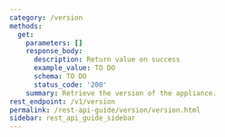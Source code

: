 ```yaml
---
category: /version
methods:
  get:
    parameters: []
    response_body:
      description: Return value on success
      example_value: TO DO
      schema: TO DO
      status_code: '200'
    summary: Retrieve the version of the appliance.
rest_endpoint: /v1/version
permalink: /rest-api-guide/version/version.html
sidebar: rest_api_guide_sidebar
---
```

